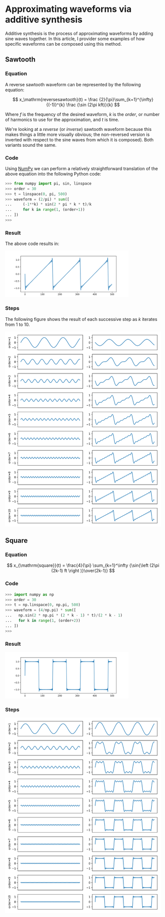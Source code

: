 # Approximating waveforms via additive synthesis

Additive synthesis is the process of approximating waveforms by adding
sine waves together.  In this article, I provider some examples of how
specific waveforms can be composed using this method.

## Sawtooth

### Equation

A reverse sawtooth waveform can be represented by the following
equation:

$$
x_\mathrm{reversesawtooth}(t) = \frac {2}{\pi}\sum_{k=1}^{\infty}
{(-1)}^{k} \frac {\sin (2\pi kft)}{k}
$$

Where $f$ is the frequency of the desired waveform, $k$ is the
*order*, or number of harmonics to use for the approximation, and $t$
is time.

We're looking at a *reverse* (or *inverse*) sawtooth waveform because
this makes things a little more visually obvious; the non-reversed
version is inverted with respect to the sine waves from which it is
composed). Both variants sound the same.

### Code

Using [NumPy][] we can perform a relatively straightforward
translation of the above equation into the following Python code:

[numpy]: http://www.numpy.org/

```python
>>> from numpy import pi, sin, linspace
>>> order = 30
>>> t = linspace(0, pi, 500)
>>> waveform = (2/pi) * sum([
...     (-1**k) * sin(2 * pi * k * t)/k
...     for k in range(1, (order+1))
... ])
>>>
```

### Result

The above code results in:

<img src="example1.svg" width="400" />

### Steps

The following figure shows the result of each successive step as $k$
iterates from 1 to 10.

![Successive approximation of a sawtooth waveform](sawtooth-steps.svg)

## Square

### Equation

$$
x_{\mathrm{square}}(t) = \frac{4}{\pi} \sum_{k=1}^\infty
{\sin{\left (2\pi (2k-1) ft \right )}\over(2k-1)}
$$

### Code

```python
>>> import numpy as np
>>> order = 30
>>> t = np.linspace(0, np.pi, 500)
>>> waveform = (4/np.pi) * sum([
...   np.sin(2 * np.pi * (2 * k - 1) * t)/(2 * k - 1)
...   for k in range(1, (order+2))
... ])
>>>
```

### Result

<img src="example2.svg" width="400" />

### Steps

![Successive approximation of a square waveform](square-steps.svg)

